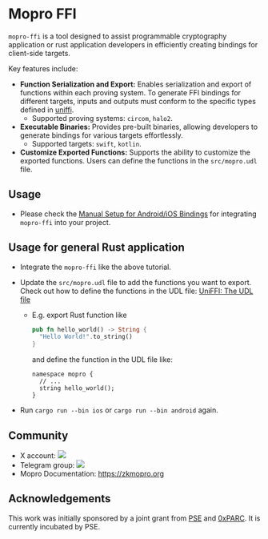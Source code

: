 # Mopro FFI

`mopro-ffi` is a tool designed to assist programmable cryptography application or rust application developers in efficiently creating bindings for client-side targets.

Key features include:

-   **Function Serialization and Export:** Enables serialization and export of functions within each proving system. To generate FFI bindings for different targets, inputs and outputs must conform to the specific types defined in [uniffi](https://mozilla.github.io/uniffi-rs/latest/udl/builtin_types.html).
    -   Supported proving systems: `circom`, `halo2`.
-   **Executable Binaries:** Provides pre-built binaries, allowing developers to generate bindings for various targets effortlessly.
    -   Supported targets: `swift`, `kotlin`.
-   **Customize Exported Functions:** Supports the ability to customize the exported functions. Users can define the functions in the `src/mopro.udl` file.

## Usage

-   Please check the [Manual Setup for Android/iOS Bindings](https://zkmopro.org/docs/setup/rust-setup) for integrating `mopro-ffi` into your project.

## Usage for general Rust application

-   Integrate the `mopro-ffi` like the above tutorial.
-   Update the `src/mopro.udl` file to add the functions you want to export. Check out how to define the functions in the UDL file: [UniFFI: The UDL file](https://mozilla.github.io/uniffi-rs/0.28/udl_file_spec.html)

    -   E.g.
        export Rust function like
        ```rust
        pub fn hello_world() -> String {
          "Hello World!".to_string()
        }
        ```
        and define the function in the UDL file like:
        ```udl
        namespace mopro {
          // ...
          string hello_world();
        }
        ```

-   Run `cargo run --bin ios` or `cargo run --bin android` again.

## Community

-   X account: <a href="https://twitter.com/zkmopro"><img src="https://img.shields.io/twitter/follow/zkmopro?style=flat-square&logo=x&label=zkmopro"></a>
-   Telegram group: <a href="https://t.me/zkmopro"><img src="https://img.shields.io/badge/telegram-@zkmopro-blue.svg?style=flat-square&logo=telegram"></a>
-   Mopro Documentation: https://zkmopro.org

## Acknowledgements

This work was initially sponsored by a joint grant from [PSE](https://pse.dev/) and [0xPARC](https://0xparc.org/). It is currently incubated by PSE.
